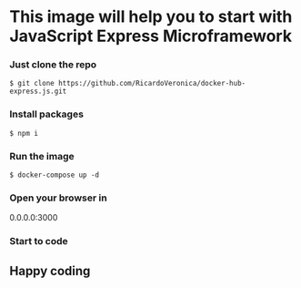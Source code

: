 # This image will help you to start with JavaScript Express Microframework

### Just clone the repo
```
$ git clone https://github.com/RicardoVeronica/docker-hub-express.js.git
```

### Install packages
```
$ npm i
```

### Run the image
```
$ docker-compose up -d
```

### Open your browser in
0.0.0.0:3000

### Start to code

## Happy coding
